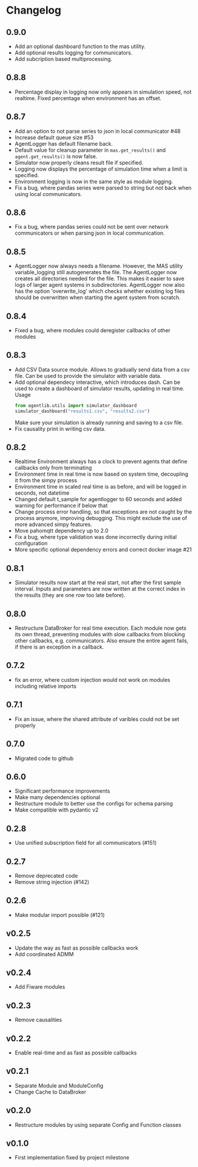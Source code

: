 # Changelog

## 0.9.0
- Add an optional dashboard function to the mas utility.
- Add optional results logging for communicators.
- Add subcription based multiprocessing.

## 0.8.8
- Percentage display in logging now only appears in simulation speed, not realtime. Fixed percentage when environment has an offset.

## 0.8.7

- Add an option to not parse series to json in local communicator #48
- Increase default queue size #53
- AgentLogger has default filename back.
- Default value for cleanup parameter in ``mas.get_results()`` and ``agent.get_results()`` is now false.
- Simulator now properly cleans result file if specified.
- Logging now displays the percentage of simulation time when a limit is specified.
- Environment logging is now in the same style as module logging.
- Fix a bug, where pandas series were parsed to string but not back when using local communicators.

## 0.8.6

- Fix a bug, where pandas series could not be sent over network communicators or when
  parsing json in local communication.


## 0.8.5

- AgentLogger now always needs a filename. However, the MAS utility variable_logging
  still autogenerates the file. The AgentLogger now creates all directories needed for
  the file. This makes it easier to save logs of larger agent systems in subdirectories.
  AgentLogger now also has the option 'overwrite_log' which checks whether existing log
  files should be overwritten when starting the agent system from scratch.

## 0.8.4

- Fixed a bug, where modules could deregister callbacks of other modules

## 0.8.3

- Add CSV Data source module. Allows to gradually send data from a csv file. Can be used
  to provide the simulator with variable data.
- Add optional dependecy interactive, which introduces dash. Can be used to create a
  dashboard of simulator results, updating in real time. Usage
    ```python
    from agentlib.utils import simulator_dashboard
    simulator_dashboard("results1.csv", "results2.csv")
  ```
  Make sure your simulation is already running and saving to a csv file.
- Fix causality print in writing csv data.

## 0.8.2

- Realtime Environment always has a clock to prevent agents that define callbacks only
  from terminating
- Environment time in real time is now based on system time, decoupling it from the
  simpy process
- Environment time in scaled real time is as before, and will be logged in seconds, not
  datetime
- Changed default t_sample for agentlogger to 60 seconds and added warning for
  performance if below that
- Change process error handling, so that exceptions are not caught by the process
  anymore, improving debugging. This might exclude the use of more advanced simpy
  features.
- Move pahomqtt dependency up to 2.0
- Fix a bug, where type validation was done incorrectly during initial configuration
- More specific optional dependency errors and correct docker image #21

## 0.8.1

- Simulator results now start at the real start, not after the first sample interval.
  Inputs and parameters are now written at the correct index in the results (they are
  one row too late before).

## 0.8.0

- Restructure DataBroker for real time execution. Each module now gets its own thread,
  preventing modules with slow callbacks from blocking other callbacks, e.g.
  communicators. Also ensure the entire agent fails, if there is an exception in a
  callback.

## 0.7.2

- fix an error, where custom injection would not work on modules including relative
  imports

## 0.7.1

- Fix an issue, where the shared attribute of varibles could not be set properly

## 0.7.0

- Migrated code to github

## 0.6.0

- Significant performance improvements
- Make many dependencies optional
- Restructure module to better use the configs for schema parsing
- Make compatible with pydantic v2

## 0.2.8

- Use unified subscription field for all communicators (#151)

## 0.2.7

- Remove deprecated code
- Remove string injection (#142)

## 0.2.6

- Make modular import possible (#121)

## v0.2.5

- Update the way as fast as possible callbacks work
- Add coordinated ADMM

## v0.2.4

- Add Fiware modules

## v0.2.3

- Remove causalities

## v0.2.2

- Enable real-time and as fast as possible callbacks

## v0.2.1

- Separate Module and ModuleConfig
- Change Cache to DataBroker

## v0.2.0

- Restructure modules by using separate Config and Function classes

## v0.1.0

- First implementation fixed by project milestone
